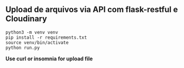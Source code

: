 ## Upload de arquivos via API com flask-restful e Cloudinary

```
python3 -m venv venv
pip install -r requirements.txt
source venv/bin/activate
python run.py
```
**Use curl or insomnia for upload file**